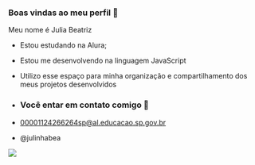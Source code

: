 ### Boas vindas ao meu perfil 🖤

Meu nome é Julia Beatriz  

- Estou estudando na Alura;
- Estou me desenvolvendo na linguagem JavaScript
- Utilizo esse espaço para minha organização e compartilhamento dos meus projetos desenvolvidos

- ### Você entar em contato comigo 📧

- 00001124266264sp@al.educacao.sp.gov.br
 
- @julinhabea

![](  https://media1.tenor.com/m/SqWUSll-iiQAAAAC/cute.gif)
  
